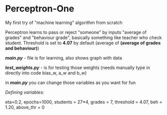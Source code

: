 # Perceptron-One
My first try of "machine learning" algorithm from scratch

Perceptron learns to pass or reject "someone" by inputs "average of grades" and "behaviour grade", basically something like teacher who check student.
Threshold is set to **4.07** by default (average of **(average of grades and behaviour)**)

***main.py*** - file is for learning, also shows graph with data

***test_weights.py*** - is for testing those weights (needs manually type in directly into code bias_w, a_w and b_w)


in ***main.py*** you can change those variables as you want for fun

*Defining variables:*

eta=0.2,
epochs=1000,
students = 27*4,
grades = 7,
threshold = 4.07,
beh = 1.20,
above_thr = 0
